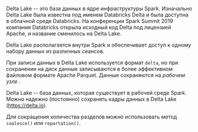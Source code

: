 Delta Lake -- это база данных в ядре инфраструктуры Spark. Изначально Delta Lake была известна под именем Databricks Delta и была доступна в облачной среде Databricks. На конференции Spark Summit 2019 компания Databricks открыла исходный код Delta под лицензией Apache, и название сменилось на Delta Lake. 

Delta Lake располагается внутри Spark и обеспечивает доступ к одному набору данных из различных сеансов.

При записи данных в Delta Lake используется формат `delta`, но при сохранении на диск данные записываются в более эффективном файловом формате Apache Parquet. Данные сохраняются на _рабочем узле_ .

Delta Lake -- база данных, которая существует в рабочей среде Spark. Можно надежно (постоянно) сохранять кадры данных в Delta Lake (https://delta.io).

Для сокращения количества разделов можно использовать метод `coalesce()`  или `repartation()`.


